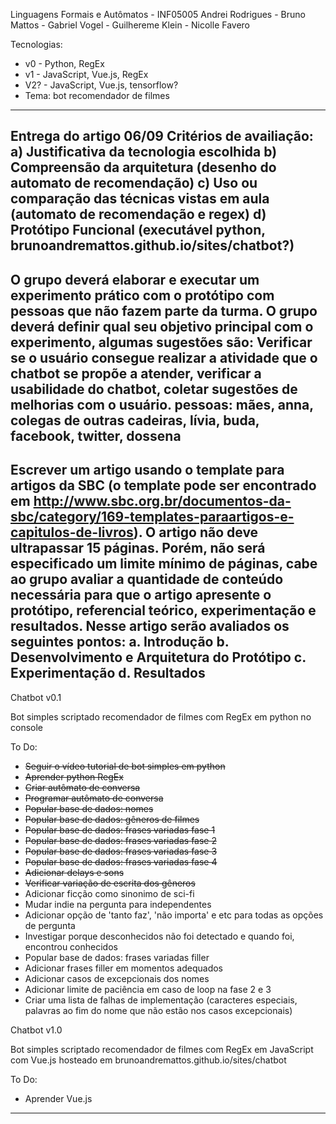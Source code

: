Linguagens Formais e Autômatos - INF05005
Andrei Rodrigues - Bruno Mattos - Gabriel Vogel - Guilhereme Klein - Nicolle Favero

Tecnologias:
* v0 - Python, RegEx
* v1 - JavaScript, Vue.js, RegEx
* V2? - JavaScript, Vue.js, tensorflow?
* Tema: bot recomendador de filmes
----------------------------------------------------------------------------------------------------------------------
Entrega do artigo 06/09
Critérios de availiação:
a) Justificativa da tecnologia escolhida
b) Compreensão da arquitetura (desenho do automato de recomendação)
c) Uso ou comparação das técnicas vistas em aula (automato de recomendação e regex)
d) Protótipo Funcional (executável python, brunoandremattos.github.io/sites/chatbot?)
----------------------------------------------------------------------------------------------------------------------
O grupo deverá elaborar e executar um experimento prático com o
protótipo com pessoas que não fazem parte da turma.
O grupo deverá definir qual seu objetivo principal com o experimento, algumas sugestões são: 
Verificar se o usuário consegue realizar a atividade que o chatbot se propõe a atender, verificar a usabilidade do chatbot,
coletar sugestões de melhorias com o usuário.
pessoas: mães, anna, colegas de outras cadeiras, lívia, buda, facebook, twitter, dossena 
----------------------------------------------------------------------------------------------------------------------
Escrever um artigo usando o template para artigos da SBC (o template pode ser
encontrado em http://www.sbc.org.br/documentos-da-sbc/category/169-templates-paraartigos-e-capitulos-de-livros). O artigo não deve ultrapassar 15 páginas. Porém, não será
especificado um limite mínimo de páginas, cabe ao grupo avaliar a quantidade de conteúdo
necessária para que o artigo apresente o protótipo, referencial teórico, experimentação e
resultados. Nesse artigo serão avaliados os seguintes pontos:
a. Introdução
b. Desenvolvimento e Arquitetura do Protótipo
c. Experimentação
d. Resultados
------------------------------------------------------------------------------------------------------------------------

Chatbot v0.1

Bot simples scriptado recomendador de filmes com RegEx em python no console

To Do:
* ~~Seguir o vídeo tutorial de bot simples em python~~
* ~~Aprender python RegEx~~
* ~~Criar autômato de conversa~~
* ~~Programar autômato de conversa~~
* ~~Popular base de dados: nomes~~
* ~~Popular base de dados: gêneros de filmes~~
* ~~Popular base de dados: frases variadas fase 1~~
* ~~Popular base de dados: frases variadas fase 2~~
* ~~Popular base de dados: frases variadas fase 3~~
* ~~Popular base de dados: frases variadas fase 4~~
* ~~Adicionar delays e sons~~
* ~~Verificar variação de escrita dos gêneros~~
* Adicionar ficção como sinonimo de sci-fi
* Mudar indie na pergunta para independentes
* Adicionar opção de 'tanto faz', 'não importa' e etc para todas as opções de pergunta
* Investigar porque desconhecidos não foi detectado e quando foi, encontrou conhecidos
* Popular base de dados: frases variadas filler
* Adicionar frases filler em momentos adequados
* Adicionar casos de excepcionais dos nomes
* Adicionar limite de paciência em caso de loop na fase 2 e 3
* Criar uma lista de falhas de implementação (caracteres especiais, palavras ao fim do nome que não estão nos casos excepcionais)

Chatbot v1.0

Bot simples scriptado recomendador de filmes com RegEx em JavaScript com Vue.js hosteado em brunoandremattos.github.io/sites/chatbot

To Do:
* Aprender Vue.js

------------------------------------------------------------------------------------------------------------------------